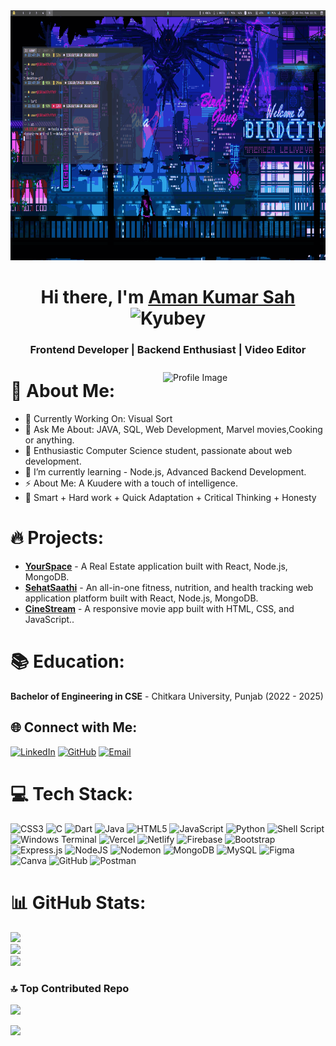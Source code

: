 <img src="background1.gif" height="400" width="1050">
<h1 align="center">                            Hi there, I'm <a href="https://www.linkedin.com/in/mastan-sayyad-126904223/">Aman Kumar Sah</a> <img height="40" alt="Kyubey" src="https://raw.githubusercontent.com/innng/innng/master/assets/kyubey.gif"/></h1>
<h3 align="center">Frontend Developer | Backend Enthusiast | Video Editor </h3>
<img align="right" src="https://github.com/SankshipthShetty/SankshipthShetty/assets/99337968/2bd05422-3a3b-4d7c-94a1-7cdb584c09d7" alt="Profile Image"  width="250" style="margin-left: 20px; padding: 10px;"/>

# 💫 About Me:
- 🌱 Currently Working On: Visual Sort
- 💬  Ask Me About: JAVA, SQL, Web Development, Marvel movies,Cooking or anything.
- 🚀 Enthusiastic Computer Science student, passionate about web development.
- 🌱 I’m currently learning - Node.js, Advanced Backend Development.
- ⚡ About Me: A Kuudere with a touch of intelligence.
- 💎 Smart + Hard work + Quick Adaptation + Critical Thinking + Honesty

# 🔥 Projects:
- **[YourSpace](https://your-space-zeta.vercel.app/)** - A Real Estate application built with React, Node.js, MongoDB.
- **[SehatSaathi](https://github.com/RIO-Repository/Fix-Up)** - An all-in-one fitness, nutrition, and health tracking web application platform built with React, Node.js, MongoDB.
- **[CineStream](https://aman-sah.github.io/Movie-App/)** - A responsive movie app built with HTML, CSS, and JavaScript..

# 📚 Education:
**Bachelor of Engineering in CSE** - Chitkara University, Punjab (2022 - 2025)

## 🌐 Connect with Me:
[![LinkedIn](https://img.shields.io/badge/LinkedIn-%230077B5.svg?style=for-the-badge&logo=linkedin&logoColor=white)](https://www.linkedin.com/in/aman-sah-/)
[![GitHub](https://img.shields.io/badge/GitHub-%23121011.svg?style=for-the-badge&logo=github&logoColor=white)](https://github.com/aman-sah)
[![Email](https://img.shields.io/badge/Email-amansah2181@gmail.com-informational?style=for-the-badge&logo=gmail)](mailto:amansah2181@gmail.com)

# 💻 Tech Stack:
![CSS3](https://img.shields.io/badge/css3-%231572B6.svg?style=for-the-badge&logo=css3&logoColor=white)
![C](https://img.shields.io/badge/c-%2300599C.svg?style=for-the-badge&logo=c&logoColor=white)
![Dart](https://img.shields.io/badge/dart-%230175C2.svg?style=for-the-badge&logo=dart&logoColor=white)
![Java](https://img.shields.io/badge/java-%23ED8B00.svg?style=for-the-badge&logo=openjdk&logoColor=white)
![HTML5](https://img.shields.io/badge/html5-%23E34F26.svg?style=for-the-badge&logo=html5&logoColor=white)
![JavaScript](https://img.shields.io/badge/javascript-%23323330.svg?style=for-the-badge&logo=javascript&logoColor=%23F7DF1E)
![Python](https://img.shields.io/badge/python-3670A0?style=for-the-badge&logo=python&logoColor=ffdd54)
![Shell Script](https://img.shields.io/badge/shell_script-%23121011.svg?style=for-the-badge&logo=gnu-bash&logoColor=white)
![Windows Terminal](https://img.shields.io/badge/Windows%20Terminal-%234D4D4D.svg?style=for-the-badge&logo=windows-terminal&logoColor=white)
![Vercel](https://img.shields.io/badge/vercel-%23000000.svg?style=for-the-badge&logo=vercel&logoColor=white)
![Netlify](https://img.shields.io/badge/netlify-%23000000.svg?style=for-the-badge&logo=netlify&logoColor=#00C7B7)
![Firebase](https://img.shields.io/badge/firebase-%23039BE5.svg?style=for-the-badge&logo=firebase)
![Bootstrap](https://img.shields.io/badge/bootstrap-%238511FA.svg?style=for-the-badge&logo=bootstrap&logoColor=white)
![Express.js](https://img.shields.io/badge/express.js-%23404d59.svg?style=for-the-badge&logo=express&logoColor=%2361DAFB)
![NodeJS](https://img.shields.io/badge/node.js-6DA55F?style=for-the-badge&logo=node.js&logoColor=white)
![Nodemon](https://img.shields.io/badge/NODEMON-%23323330.svg?style=for-the-badge&logo=nodemon&logoColor=%BBDEAD)
![MongoDB](https://img.shields.io/badge/MongoDB-%234ea94b.svg?style=for-the-badge&logo=mongodb&logoColor=white)
![MySQL](https://img.shields.io/badge/mysql-4479A1.svg?style=for-the-badge&logo=mysql&logoColor=white)
![Figma](https://img.shields.io/badge/figma-%23F24E1E.svg?style=for-the-badge&logo=figma&logoColor=white)
![Canva](https://img.shields.io/badge/Canva-%2300C4CC.svg?style=for-the-badge&logo=Canva&logoColor=white)
![GitHub](https://img.shields.io/badge/github-%23121011.svg?style=for-the-badge&logo=github&logoColor=white)
![Postman](https://img.shields.io/badge/Postman-FF6C37?style=for-the-badge&logo=postman&logoColor=white)

# 📊 GitHub Stats:
![](https://github-readme-stats.vercel.app/api?username=aman-sah&theme=dark&hide_border=false)<br/>
![](https://github-readme-streak-stats.herokuapp.com/?user=aman-sah&theme=dark&hide_border=false)<br/>
![](https://github-readme-stats.vercel.app/api/top-langs/?username=aman-sah&theme=dark&hide_border=false&layout=compact)

### 🔝 Top Contributed Repo
![](https://github-contributor-stats.vercel.app/api?username=aman-sah&limit=5&theme=dark&combine_all_yearly_contributions=true)


</div>

[![](https://visitcount.itsvg.in/api?id=Pujan-sarkar&icon=0&color=0)](https://visitcount.itsvg.in)
